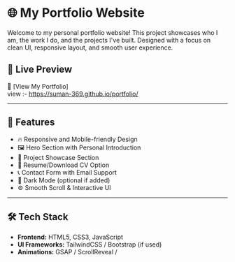 # 🌐 My Portfolio Website

Welcome to my personal portfolio website! This project showcases who I am, the work I do, and the projects I've built. Designed with a focus on clean UI, responsive layout, and smooth user experience.

## 📌 Live Preview

🔗 [View My Portfolio]  
 view :- https://suman-369.github.io/portfolio/

---

## 📁 Features

- 🔥 Responsive and Mobile-friendly Design
- 🖼️ Hero Section with Personal Introduction
- 💼 Project Showcase Section
- 📃 Resume/Download CV Option
- 📞 Contact Form with Email Support
- 🌙 Dark Mode (optional if added)
- ⚙️ Smooth Scroll & Interactive UI

---

## 🛠️ Tech Stack

- **Frontend:** HTML5, CSS3, JavaScript
- **UI Frameworks:** TailwindCSS / Bootstrap (if used)
- **Animations:** GSAP / ScrollReveal /
